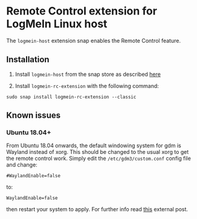 # Remote Control extension for LogMeIn Linux host

The `logmein-host` extension snap enables the Remote Control feature.


## Installation
1. Install `logmein-host` from the snap store as described [here](https://lmibinarieslive.blob.core.windows.net/linux/index.html#/linux)

2. Install `logmein-rc-extension` with the following command:

```sudo snap install logmein-rc-extension --classic```

## Known issues
### Ubuntu 18.04+
From Ubuntu 18.04 onwards, the default windowing system for gdm is Wayland instead of xorg. This should be changed to the usual xorg to get the remote control work. Simply edit the `/etc/gdm3/custom.conf` config file and change:
```
#WaylandEnable=false
```
to:

```
WaylandEnable=false
```
then restart your system to apply. For further info read [this](
https://linuxconfig.org/how-to-disable-wayland-and-enable-xorg-display-server-on-ubuntu-18-04-bionic-beaver-linux) external post.
